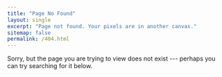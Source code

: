 ```yaml
---
title: "Page No Found"
layout: single
excerpt: "Page not found. Your pixels are in another canvas."
sitemap: false
permalink: /404.html
---
```


Sorry, but the page you are trying to view does not exist --- perhaps you can try searching for it below.

<script type="text/javascript">
  var GOOG_FIXURL_LANG = 'en';
  var GOOG_FIXURL_SITE = '{{ site.url }}'
</script>
<script type="text/javascript"
  src="//linkhelp.clients.google.com/tbproxy/lh/wm/fixurl.js">
</script>